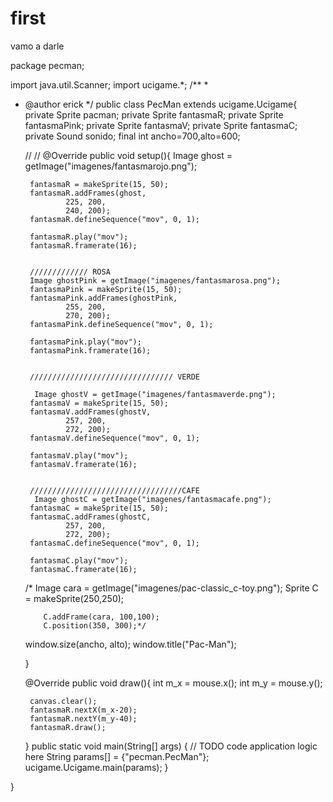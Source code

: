 # first
vamo a darle

package pecman;


import java.util.Scanner;
import ucigame.*;
/**
 *
 * @author erick
 */
public class PecMan extends ucigame.Ucigame{
   private Sprite pacman;
   private Sprite fantasmaR;
   private Sprite fantasmaPink;
   private Sprite fantasmaV;
   private Sprite fantasmaC;
   private Sound sonido;
   final int ancho=700,alto=600;
    
    //
    //
      @Override
    public void setup(){
        Image ghost = getImage("imagenes/fantasmarojo.png");
        
        fantasmaR = makeSprite(15, 50);
        fantasmaR.addFrames(ghost, 
                225, 200,
                240, 200);
        fantasmaR.defineSequence("mov", 0, 1);
        
        fantasmaR.play("mov");
        fantasmaR.framerate(16);
        
        
        ///////////// ROSA
        Image ghostPink = getImage("imagenes/fantasmarosa.png");
        fantasmaPink = makeSprite(15, 50);
        fantasmaPink.addFrames(ghostPink, 
                255, 200,
                270, 200);
        fantasmaPink.defineSequence("mov", 0, 1);
        
        fantasmaPink.play("mov");
        fantasmaPink.framerate(16);
        
        
        //////////////////////////////// VERDE
        
         Image ghostV = getImage("imagenes/fantasmaverde.png");
        fantasmaV = makeSprite(15, 50);
        fantasmaV.addFrames(ghostV, 
                257, 200,
                272, 200);
        fantasmaV.defineSequence("mov", 0, 1);
        
        fantasmaV.play("mov");
        fantasmaV.framerate(16);
        
   
        //////////////////////////////////CAFE
         Image ghostC = getImage("imagenes/fantasmacafe.png");
        fantasmaC = makeSprite(15, 50);
        fantasmaC.addFrames(ghostC, 
                257, 200,
                272, 200);
        fantasmaC.defineSequence("mov", 0, 1);
        
        fantasmaC.play("mov");
        fantasmaC.framerate(16);
        
        
        
        
        
        
        
     /*   Image cara = getImage("imagenes/pac-classic_c-toy.png");
     Sprite C = makeSprite(250,250);
          
           C.addFrame(cara, 100,100);
           C.position(350, 300);*/
      window.size(ancho, alto);
     window.title("Pac-Man");
     
    
    }
    
     @Override
    public void draw(){
        int m_x = mouse.x();
        int m_y = mouse.y();
        
        canvas.clear();
        fantasmaR.nextX(m_x-20);
        fantasmaR.nextY(m_y-40);
        fantasmaR.draw();
    
    }
    public static void main(String[] args) {
        // TODO code application logic here
         String params[] = {"pecman.PecMan"};
        ucigame.Ucigame.main(params);
    }
    
}
